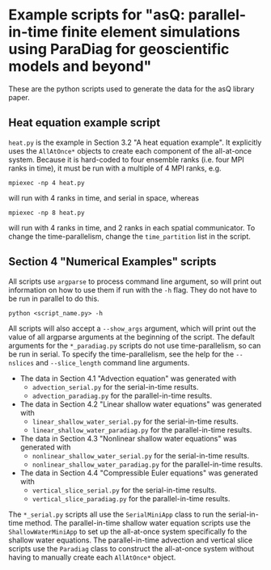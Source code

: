 # Example scripts for "asQ: parallel-in-time finite element simulations using ParaDiag for geoscientific models and beyond"

These are the python scripts used to generate the data for the asQ library paper.

## Heat equation example script
`heat.py` is the example in Section 3.2 "A heat equation example".
It explicitly uses the `AllAtOnce*` objects to create each component of the all-at-once system.
Because it is hard-coded to four ensemble ranks (i.e. four MPI ranks in time), it must be run with a multiple of 4 MPI ranks, e.g.

```mpiexec -np 4 heat.py```

will run with 4 ranks in time, and serial in space, whereas

```mpiexec -np 8 heat.py```

will run with 4 ranks in time, and 2 ranks in each spatial communicator.
To change the time-parallelism, change the `time_partition` list in the script.

## Section 4 "Numerical Examples" scripts

All scripts use `argparse` to process command line argument, so will print out information on how to use them if run with the `-h` flag. They do not have to be run in parallel to do this.

`python <script_name.py> -h`

All scripts will also accept a `--show_args` argument, which will print out the value of all argparse arguments at the beginning of the script.
The default arguments for the `*_paradiag.py` scripts do not use time-parallelism, so can be run in serial.
To specify the time-parallelism, see the help for the `--nslices` and `--slice_length` command line arguments.

- The data in Section 4.1 "Advection equation" was generated with
  - `advection_serial.py` for the serial-in-time results.
  - `advection_paradiag.py` for the parallel-in-time results.
- The data in Section 4.2 "Linear shallow water equations" was generated with
  - `linear_shallow_water_serial.py` for the serial-in-time results.
  - `linear_shallow_water_paradiag.py` for the parallel-in-time results.
- The data in Section 4.3 "Nonlinear shallow water equations" was generated with
  - `nonlinear_shallow_water_serial.py` for the serial-in-time results.
  - `nonlinear_shallow_water_paradiag.py` for the parallel-in-time results.
- The data in Section 4.4 "Compressible Euler equations" was generated with
  - `vertical_slice_serial.py` for the serial-in-time results.
  - `vertical_slice_paradiag.py` for the parallel-in-time results.

 The `*_serial.py` scripts all use the `SerialMiniApp` class to run the serial-in-time method.
 The parallel-in-time shallow water equation scripts use the `ShallowWaterMiniApp` to set up the all-at-once system specifically fo the shallow water equations.
 The parallel-in-time advection and vertical slice scripts use the `Paradiag` class to construct the all-at-once system without having to manually create each `AllAtOnce*` object.
